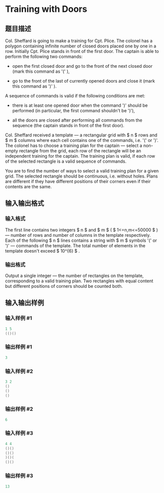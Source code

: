 # Training with Doors

## 题目描述

Col. Sheffard is going to make a training for Cpt. Plice. The colonel has a polygon containing infinite number of closed doors placed one by one in a row. Initially Cpt. Plice stands in front of the first door. The captain is able to perform the following two commands:

- open the first closed door and go to the front of the next closed door (mark this command as '(' ),

- go to the front of the last of currently opened doors and close it (mark this command as ')' ).

A sequence of commands is valid if the following conditions are met:

- there is at least one opened door when the command ')' should be performed (in particular, the first command shouldn't be ')'),

- all the doors are closed after performing all commands from the sequence (the captain stands in front of the first door).

Col. Sheffard received a template — a rectangular grid with $ n $ rows and $ m $ columns where each cell contains one of the commands, i.e. '(' or ')'. The colonel has to choose a training plan for the captain — select a non-empty rectangle from the grid, each row of the rectangle will be an independent training for the captain. The training plan is valid, if each row of the selected rectangle is a valid sequence of commands.

You are to find the number of ways to select a valid training plan for a given grid. The selected rectangle should be continuous, i.e. without holes. Plans are different if they have different positions of their corners even if their contents are the same.

## 输入输出格式

### 输入格式

The first line contains two integers $ n $ and $ m $ ( $ 1<=n,m<=50000 $ ) — number of rows and number of columns in the template respectively. Each of the following $ n $ lines contains a string with $ m $ symbols '(' or ')' — commands of the template. The total number of elements in the template doesn't exceed $ 10^{6} $ .

### 输出格式

Output a single integer — the number of rectangles on the template, corresponding to a valid training plan. Two rectangles with equal content but different positions of corners should be counted both.

## 输入输出样例

### 输入样例 #1

```cpp
1 5
(()()

```
### 输出样例 #1

```cpp
3

```
### 输入样例 #2

```cpp
3 2
()
()
()

```
### 输出样例 #2

```cpp
6

```
### 输入样例 #3

```cpp
4 4
()()
()()
)()(
()()

```
### 输出样例 #3

```cpp
13

```
